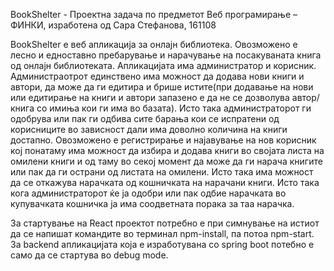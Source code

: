
BookShelter - Проектна задача по предметот Веб програмирање – ФИНКИ, изработена од Сара Стефанова, 161108

BookShelter е веб апликација за онлајн библиотека. 
Овозможено е лесно и едноставно пребарување и нарачување на посакуваната книга од онлајн библиотеката. 
Апликацијата има администратор и корисник. Администраотрот единствено има можност да додава нови книги и автори,
да може да ги едитира и брише истите(при додавање на нови или едитирање на книги и 
автори запазено е да не се дозволува автор/книга со имиња кои ги има во базата). 
Исто така администраторот ги одобрува или пак ги одбива сите барања кои се испратени 
од корисниците во зависност дали има доволно количина на книги достапно. 
Овозможено е регистрирање и најавување на нов корисник кој понатаму има можност да избира и 
додава книги во својата листа на омилени книги и од таму во секој момент да може да ги нарача
книгите или пак да ги острани од листата на омилени. Исто така има можност да се откажува 
нарачката од кошничката на нарачани книги. Исто така кога администраторот ќе ја одобри 
или пак одбие нарачката во купувачката кошничка ја има соодветната порака за таа нарачка.

За стартување на React проектот потребно е при симнување на истиот 
да се напишат командите во терминал npm-install, па потоа npm-start. 
За backend апликацијата која е изработувана со spring boot потебно е
само да се стартува во debug mode.


